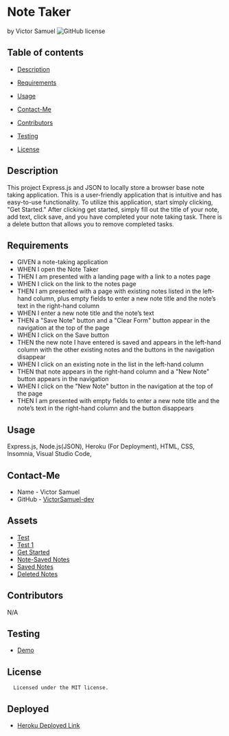 # Note Taker
by Victor Samuel
![GitHub license](https://img.shields.io/badge/license-MIT-yellowgreen)
## Table of contents
* [Description](#description)
* [Requirements](#requirements)
* [Usage](#usage)
* [Contact-Me](#contact-me)
* [Contributors](#contributors)
* [Testing](#testing)

* [License](#license)

## Description
This project Express.js and JSON to locally store a browser base note taking application. This is a user-friendly application that is intuitive and has easy-to-use functionality. To utilize this application, start simply clicking, "Get Started." After clicking get started, simply fill out the title of your note, add text, click save, and you have completed your note taking task. There is a delete button that allows you to remove completed tasks.
## Requirements
- GIVEN a note-taking application
- WHEN I open the Note Taker
- THEN I am presented with a landing page with a link to a notes page
- WHEN I click on the link to the notes page
- THEN I am presented with a page with existing notes listed in the left-hand column, plus empty fields to enter a new note title and the note’s text in the right-hand column
- WHEN I enter a new note title and the note’s text
- THEN a "Save Note" button and a "Clear Form" button appear in the navigation at the top of the page
- WHEN I click on the Save button
- THEN the new note I have entered is saved and appears in the left-hand column with the other existing notes and the buttons in the navigation disappear
- WHEN I click on an existing note in the list in the left-hand column
- THEN that note appears in the right-hand column and a "New Note" button appears in the navigation
- WHEN I click on the "New Note" button in the navigation at the top of the page
- THEN I am presented with empty fields to enter a new note title and the note’s text in the right-hand column and the button disappears
## Usage
Express.js, Node.js(JSON), Heroku (For Deployment), HTML, CSS, Insomnia, Visual Studio Code, 
## Contact-Me
* Name - Victor Samuel
* GitHub - [VictorSamuel-dev](https://github.com/VictorSamuel-dev/)
## Assets
* [Test](./Assets/Test.png)
* [Test 1](./Assets/Test%201.png)
* [Get Started](./Assets/Get%20Started.png)
* [Note-Saved Notes](./Assets/Note-Saved%20Notes.png)
* [Saved Notes](./Assets/Saved%20Notes.png)
* [Deleted Notes](./Assets/Deleted%20Notes.png)
## Contributors
N/A
## Testing
* [Demo](https://www.loom.com/share/d809e604c57e4505bd6ae9e38b3c717f?sid=12d6737f-13e2-479e-83dc-4352575a77d3)
## License
      
      Licensed under the MIT license.
## Deployed
* [Heroku Deployed Link](https://notetaker-app-1-983552307000.herokuapp.com/notes)